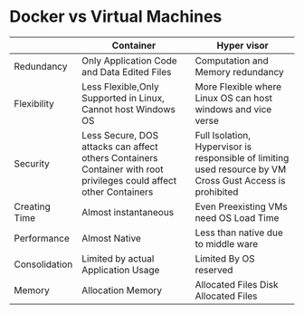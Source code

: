 # Docker vs Virtual Machines

||Container| Hyper visor |
| -- | -- | -- |
| Redundancy|Only Application Code and Data Edited Files| Computation and Memory redundancy |
|Flexibility|Less Flexible,Only Supported in Linux, Cannot host Windows OS|More Flexible where Linux OS can host windows and vice verse|
|Security|Less Secure, DOS attacks can affect others Containers Container with root privileges could affect other Containers | Full Isolation, Hypervisor is responsible of limiting used resource by VM Cross Gust Access is prohibited|
|Creating Time|	Almost instantaneous | Even Preexisting VMs need OS Load Time
|Performance	|Almost Native|	Less than native due to middle ware|
|Consolidation	|Limited by actual Application Usage	|Limited By OS reserved |
|Memory|Allocation	Memory| Allocated Files	Disk Allocated Files|
